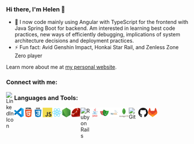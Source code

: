 ### Hi there, I'm Helen 👋

- 🌱 I now code mainly using Angular with TypeScript for the frontend with Java Spring Boot for backend. Am interested in learning best code practices, new ways of efficiently debugging, implications of system architecture decisions and deployment practices.
- ⚡ Fun fact: Avid Genshin Impact, Honkai Star Rail, and Zenless Zone Zero player
  

Learn more about me at [my personal website](https://helen-tan.github.io/portfolio-site/).

### Connect with me:

<a href="https://www.linkedin.com/in/helen-tan-mz/" target="blank">
  <img align="left" src="https://cdn.jsdelivr.net/npm/simple-icons@3.0.1/icons/linkedin.svg" alt="LinkedIn Icon" width="22px" />
</a>


### Languages and Tools:

<img align="left" alt="Visual Studio Code" title="Visual Studio Code" width="26px" src="https://raw.githubusercontent.com/github/explore/80688e429a7d4ef2fca1e82350fe8e3517d3494d/topics/visual-studio-code/visual-studio-code.png" />
<img align="left" alt="HTML5" title="HTML5" width="26px" src="https://raw.githubusercontent.com/github/explore/80688e429a7d4ef2fca1e82350fe8e3517d3494d/topics/html/html.png" />
<img align="left" alt="CSS3" title="CSS3" width="26px" src="https://raw.githubusercontent.com/github/explore/80688e429a7d4ef2fca1e82350fe8e3517d3494d/topics/css/css.png" />
<img align="left" alt="JavaScript" title="JavaScript" width="26px" src="https://raw.githubusercontent.com/github/explore/80688e429a7d4ef2fca1e82350fe8e3517d3494d/topics/javascript/javascript.png" />
<img align="left" alt="React" title="React" width="26px" src="https://raw.githubusercontent.com/devicons/devicon/master/icons/react/react-original.svg" />
<img align="left" alt="NodeJS" title="NodeJS" width="26px" src="https://github.com/devicons/devicon/blob/master/icons/nodejs/nodejs-original.svg" />
<img align="left" alt="Ruby" title="Ruby" width="26px" src="https://github.com/devicons/devicon/blob/master/icons/ruby/ruby-original.svg" />
<img align="left" alt="Ruby on Rails" title="Ruby on Rails" width="26px" src="https://raw.githubusercontent.com/dereknguyen269/dereknguyen269/master/images/rails.png" />
<img align="left" alt="Java" title="Java" width="26px" src="https://github.com/devicons/devicon/blob/master/icons/java/java-original-wordmark.svg" />
<img align="left" alt="Playwright" title="Playwright" width="27px" src="https://github.com/devicons/devicon/blob/master/icons/playwright/playwright-original.svg" />
<img align="left" alt="MySQL" title="MySQL" width="26px" src="https://raw.githubusercontent.com/github/explore/80688e429a7d4ef2fca1e82350fe8e3517d3494d/topics/mysql/mysql.png" />
<img align="left" alt="MongoDB" title="MongoDB" width="27px" src="https://github.com/devicons/devicon/blob/master/icons/mongodb/mongodb-original-wordmark.svg" />
<img align="left" alt="Git" title="Git" width="26px" src="https://git-scm.com/images/logos/downloads/Git-Icon-1788C.png" />
<img align="left" alt="GitHub" title="GitHub" width="26px" src="https://raw.githubusercontent.com/github/explore/78df643247d429f6cc873026c0622819ad797942/topics/github/github.png" />
<img align="left" alt="GitLab" title="GitLab" width="26px" src="https://github.com/devicons/devicon/blob/master/icons/gitlab/gitlab-original.svg" />


